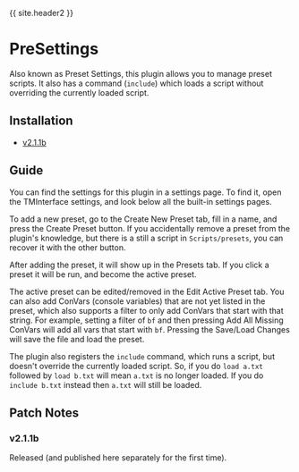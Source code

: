 {{ site.header2 }}

# PreSettings

Also known as Preset Settings, this plugin allows you to manage preset scripts.
It also has a command (`include`) which loads a script without overriding the currently loaded script.

## Installation

- [v2.1.1b](https://github.com/Sai-Moen/TMInterface-AS-SaiMoen/releases/download/pre_settings_v2.1.1b/pre_settings.zip)

## Guide

You can find the settings for this plugin in a settings page.
To find it, open the TMInterface settings, and look below all the built-in settings pages.

To add a new preset, go to the Create New Preset tab, fill in a name, and press the Create Preset button.
If you accidentally remove a preset from the plugin's knowledge, but there is a still a script in `Scripts/presets`,
you can recover it with the other button.

After adding the preset, it will show up in the Presets tab.
If you click a preset it will be run, and become the active preset.

The active preset can be edited/removed in the Edit Active Preset tab.
You can also add ConVars (console variables) that are not yet listed in the preset,
which also supports a filter to only add ConVars that start with that string.
For example, setting a filter of `bf` and then pressing Add All Missing ConVars will add all vars that start with `bf`.
Pressing the Save/Load Changes will save the file and load the preset.

The plugin also registers the `include` command, which runs a script, but doesn't override the currently loaded script.
So, if you do `load a.txt` followed by `load b.txt` will mean `a.txt` is no longer loaded.
If you do `include b.txt` instead then `a.txt` will still be loaded.

## Patch Notes

### v2.1.1b

Released (and published here separately for the first time).

